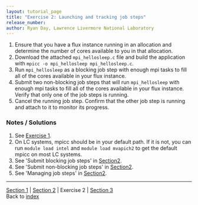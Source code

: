 ```yaml
---
layout: tutorial_page
title: "Exercise 2: Launching and tracking job steps"
release_number:
author: Ryan Day, Lawrence Livermore National Laboratory
---
```


1. Ensure that you have a flux instance running in an allocation and determine the number of cores available to you in that allocation.
2. Download the attached `mpi_hellosleep.c` file and build the application with `mpicc -o mpi_hellosleep mpi_hellosleep.c`.
3. Run `mpi_hellosleep` as a blocking job step with enough mpi tasks to fill all of the cores available in your flux instance.
4. Submit two non-blocking job steps that will run `mpi_hellosleep` with enough mpi tasks to fill all of the cores available in your flux instance. Verify that only one of the job steps is running.
5. Cancel the running job step. Confirm that the other job step is running and attach to it to monitor its progress.

### Notes / Solutions
1. See [Exercise 1](/flux/exercise1).
2. On LC systems, mpicc should be in your default path. If it is not, you can run `module load intel` and `module load mvapich2` to get the default mpicc on most LC systems.
3. See 'Submit blocking job steps' in [Section2](/flux/section2).
4. See 'Submit non-blocking job steps' in [Section2](/flux/section2).
5. See 'Managing job steps' in [Section2](/flux/section2).

---
[Section 1](/flux/section1) | [Section 2](/flux/section2) | Exercise 2 | [Section 3](/flux/section3)  
Back to [index](/flux/index)
